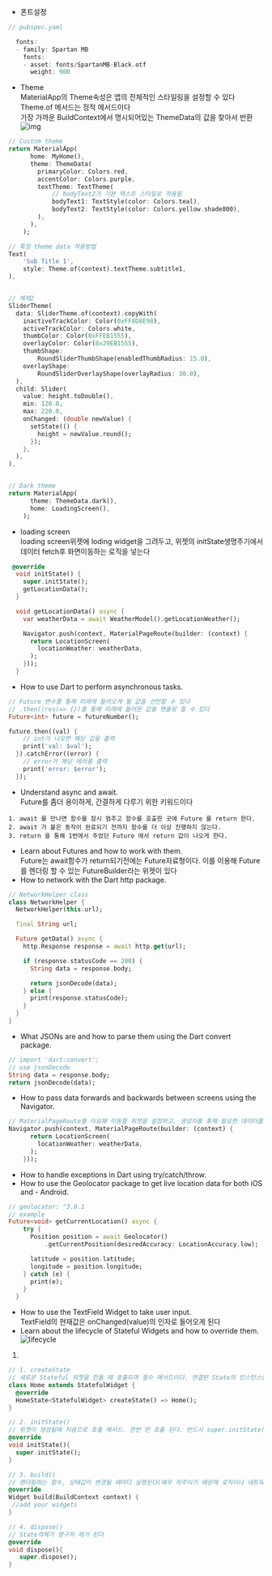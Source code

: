 - 폰트설정  
```dart
// pubspec.yaml

  fonts:
  - family: Spartan MB
    fonts:
    - asset: fonts/SpartanMB-Black.otf
      weight: 900
```
- Theme  
    MaterialApp의 Theme속성은 앱의 전체적인 스타일링을 설정할 수 있다  
    Theme.of 메서드는 정적 메서드이다  
    가장 가까운 BuildContext에서 명시되어있는 ThemeData의 값을 찾아서 반환  
![img](./imgs/material_app_theme_data.png)
```dart
// Custom theme
return MaterialApp(
      home: MyHome(),
      theme: ThemeData(
        primaryColor: Colors.red,
        accentColor: Colors.purple,
        textTheme: TextTheme(
            // bodyText2가 기본 텍스트 스타일로 적용됨
            bodyText1: TextStyle(color: Colors.teal),
            bodyText2: TextStyle(color: Colors.yellow.shade800),
        ),
      ),
    );

// 특정 theme data 적용방법
Text(
    'Sub Title 1',
    style: Theme.of(context).textTheme.subtitle1,
),


// 예제2
SliderTheme(
  data: SliderTheme.of(context).copyWith(
    inactiveTrackColor: Color(0xFF8D8E98),
    activeTrackColor: Colors.white,
    thumbColor: Color(0xFFEB1555),
    overlayColor: Color(0x29EB1555),
    thumbShape:
        RoundSliderThumbShape(enabledThumbRadius: 15.0),
    overlayShape:
        RoundSliderOverlayShape(overlayRadius: 30.0),
  ),
  child: Slider(
    value: height.toDouble(),
    min: 120.0,
    max: 220.0,
    onChanged: (double newValue) {
      setState(() {
        height = newValue.round();
      });
    },
  ),
),


// Dark theme
return MaterialApp(
      theme: ThemeData.dark(),
      home: LoadingScreen(),
    );


```
- loading screen  
    loading screen위젯에 loding widget을 그려두고, 위젯의 initState생명주기에서 데이터 fetch후 화면이동하는 로직을 넣는다
```dart
 @override
  void initState() {
    super.initState();
    getLocationData();
  }

  void getLocationData() async {
    var weatherData = await WeatherModel().getLocationWeather();

    Navigator.push(context, MaterialPageRoute(builder: (context) {
      return LocationScreen(
        locationWeather: weatherData,
      );
    }));
  }
```
- How to use Dart to perform asynchronous tasks.
```dart
// Future 변수를 통해 미래에 들어오게 될 값을 선언할 수 있다
// .then((res)=> {})를 통해 미래에 들어온 값을 핸들링 할 수 있다
Future<int> future = futureNumber();

future.then((val) {
    // int가 나오면 해당 값을 출력
    print('val: $val');
  }).catchError((error) {
    // error가 해당 에러를 출력
    print('error: $error');
  });
```
- Understand async and await.  
    Future를 좀더 용이하게, 간결하게 다루기 위한 키워드이다
```
1. await 를 만나면 함수를 잠시 멈추고 함수를 호출한 곳에 Future 를 return 한다.
2. await 가 붙은 동작이 완료되기 전까지 함수를 더 이상 진행하지 않는다.
3. return 을 통해 1번에서 주었던 Future 에서 return 값이 나오게 한다.
```
- Learn about Futures and how to work with them.  
    Future는 await함수가 return되기전에는 Future자료형이다. 
    이를 이용해 Future를 렌더링 할 수 있는 FutureBuilder라는 위젯이 있다
- How to network with the Dart http package.
```dart
// NetworkHelper class
class NetworkHelper {
  NetworkHelper(this.url);

  final String url;

  Future getData() async {
    http.Response response = await http.get(url);

    if (response.statusCode == 200) {
      String data = response.body;

      return jsonDecode(data);
    } else {
      print(response.statusCode);
    }
  }
}
```
- What JSONs are and how to parse them using the Dart convert package.
```dart
// import 'dart:convert';
// use jsonDecode
String data = response.body;
return jsonDecode(data);
```
- How to pass data forwards and backwards between screens using the Navigator.
```dart
// MaterialPageRoute를 이요해 이동할 위젯을 설정하고, 생성자를 통해 필요한 데이터를 전달한다
Navigator.push(context, MaterialPageRoute(builder: (context) {
      return LocationScreen(
        locationWeather: weatherData,
      );
    }));
```

- How to handle exceptions in Dart using try/catch/throw.
- How to use the Geolocator package to get live location data for both iOS and - Android.
```dart
// geolocator: ^3.0.1
// example
Future<void> getCurrentLocation() async {
    try {
      Position position = await Geolocator()
          .getCurrentPosition(desiredAccuracy: LocationAccuracy.low);

      latitude = position.latitude;
      longitude = position.longitude;
    } catch (e) {
      print(e);
    }
  }
```
- How to use the TextField Widget to take user input.  
    TextField의 현재값은 onChanged(value)의 인자로 들어오게 된다
- Learn about the lifecycle of Stateful Widgets and how to override them.
![lifecycle](./imgs/stf_lifecycle.png)
1. 
```dart
// 1. createState
// 새로운 Stateful 위젯을 만들 때 호출되며 필수 메서드이다. 연결된 State의 인스턴스를 반환
class Home extends StatefulWidget {
  @override
  HomeState<StatefulWidget> createState() => Home();
}

// 2. initState()
// 위젯이 생성될때 처음으로 호출 메서드. 한번 만 호출 된다. 반드시 super.initState()를 호출해야 한다.
@override
void initState(){
  super.initState();
}

// 3. build()
// 렌더링하는 함수, 상태값이 변경될 때마다 실행된다(매우 자주이기 때문에 로직이나 네트워킹 기능을 넣지 않도록 한다)
@override
Widget build(BuildContext context) {
 //add your widgets
}

// 4. dispose()
// State객체가 영구히 제거 된다
@override
void dispose(){
   super.dispose();
}
```